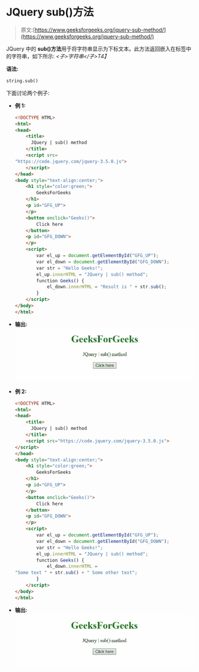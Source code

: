 # JQuery sub()方法

> 原文:[https://www.geeksforgeeks.org/jquery-sub-method/](https://www.geeksforgeeks.org/jquery-sub-method/)

JQuery 中的 **sub()方法**用于将字符串显示为下标文本。此方法返回嵌入在标签中的字符串，如下所示:
*<子>字符串</子>T4】*

**语法:**

```html
string.sub()

```

下面讨论两个例子:

*   **例 1:**

    ```html
    <!DOCTYPE HTML> 
    <html>  
    <head> 
        <title> 
          JQuery | sub() method
        </title>      
        <script src=
    "https://code.jquery.com/jquery-3.5.0.js">
        </script> 
    </head>   
    <body style="text-align:center;"> 
        <h1 style="color:green;">  
            GeeksForGeeks  
        </h1> 
        <p id="GFG_UP"> 
        </p>
        <button onclick="Geeks()"> 
            Click here 
        </button>       
        <p id="GFG_DOWN"> 
        </p>       
        <script> 
            var el_up = document.getElementById("GFG_UP");
            var el_down = document.getElementById("GFG_DOWN");
            var str = "Hello Geeks!";
            el_up.innerHTML = "JQuery | sub() method";
            function Geeks() {
                el_down.innerHTML = "Result is " + str.sub();
            } 
        </script> 
    </body>   
    </html>  
    ```

*   **输出:**
    ![](img/2841724c255881939c32ff71794d6b23.png)

*   **例 2:**

    ```html
    <!DOCTYPE HTML> 
    <html>  
    <head> 
        <title> 
          JQuery | sub() method
        </title>      
        <script src="https://code.jquery.com/jquery-3.5.0.js">
    </script> 
    </head>   
    <body style="text-align:center;"> 
        <h1 style="color:green;">  
            GeeksForGeeks  
        </h1> 
        <p id="GFG_UP"> 
        </p>
        <button onclick="Geeks()"> 
            Click here 
        </button>       
        <p id="GFG_DOWN"> 
        </p>       
        <script> 
            var el_up = document.getElementById("GFG_UP");
            var el_down = document.getElementById("GFG_DOWN");
            var str = "Hello Geeks!";
            el_up.innerHTML = "JQuery | sub() method";
            function Geeks() {
                el_down.innerHTML = 
    "Some text " + str.sub() + " Some other text";
            } 
        </script> 
    </body>   
    </html> 

    ```

*   **输出:**
    ![](img/d3196b419416fd6ba3c589b712327b7e.png)